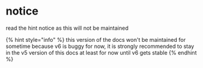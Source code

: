 # notice

read the hint notice as this will not be maintained

{% hint style="info" %}
this version of the docs won't be maintained for sometime because v6 is buggy for now, it is strongly recommended to stay in the v5 version of this docs at least for now until v6 gets stable&#x20;
{% endhint %}
